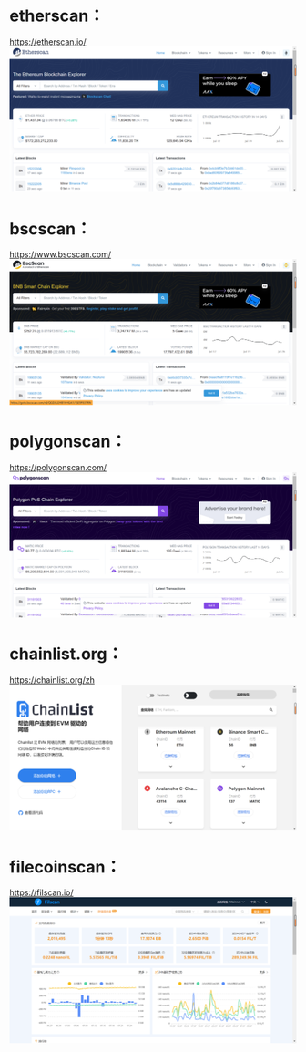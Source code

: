 <h1>etherscan：</h1>

https://etherscan.io/
![image](screenshot/etherScan.jpg)


<h1>bscscan：</h1>

https://www.bscscan.com/
![image](screenshot/BNB.jpg)


<h1>polygonscan：</h1>

https://polygonscan.com/
![image](screenshot/polygon.jpg)


<h1>chainlist.org：</h1>

https://chainlist.org/zh
![image](screenshot/chainlist.jpg)


<h1>filecoinscan：</h1>

https://filscan.io/
![image](screenshot/filecoinscan.jpg)